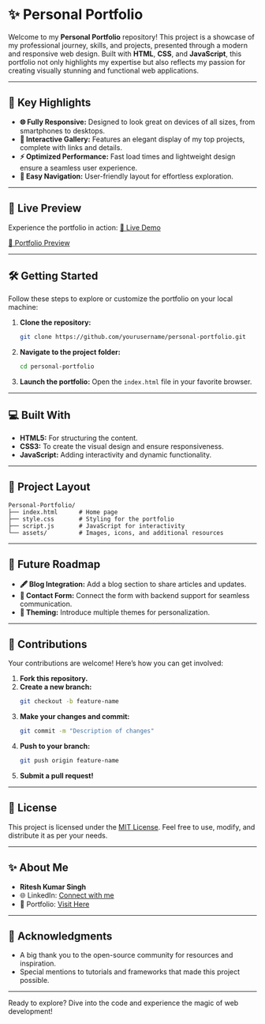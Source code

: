 # ✨ Personal Portfolio

Welcome to my **Personal Portfolio** repository! This project is a showcase of my professional journey, skills, and projects, presented through a modern and responsive web design. Built with **HTML**, **CSS**, and **JavaScript**, this portfolio not only highlights my expertise but also reflects my passion for creating visually stunning and functional web applications.

---

## 🌟 Key Highlights

- **🌐 Fully Responsive:** Designed to look great on devices of all sizes, from smartphones to desktops.
- **🎯 Interactive Gallery:** Features an elegant display of my top projects, complete with links and details.
- **⚡ Optimized Performance:** Fast load times and lightweight design ensure a seamless user experience.
- **🔗 Easy Navigation:** User-friendly layout for effortless exploration.

---

## 🎥 Live Preview

Experience the portfolio in action: [🔗 Live Demo](https://riteshsinghcs.github.io/My-Personal-Portfolio/) 

[🌟 Portfolio Preview](https://i.postimg.cc/PfVvZyzS/Screenshot-2025-01-17-005154.png) 

---

## 🛠️ Getting Started

Follow these steps to explore or customize the portfolio on your local machine:

1. **Clone the repository:**
   ```bash
   git clone https://github.com/yourusername/personal-portfolio.git
   ```

2. **Navigate to the project folder:**
   ```bash
   cd personal-portfolio
   ```

3. **Launch the portfolio:**
   Open the `index.html` file in your favorite browser.

---

## 💻 Built With

- **HTML5:** For structuring the content.
- **CSS3:** To create the visual design and ensure responsiveness.
- **JavaScript:** Adding interactivity and dynamic functionality.

---

## 📁 Project Layout

```
Personal-Portfolio/
├── index.html      # Home page
├── style.css       # Styling for the portfolio
├── script.js       # JavaScript for interactivity
└── assets/         # Images, icons, and additional resources
```

---

## 🚀 Future Roadmap

- **🖋️ Blog Integration:** Add a blog section to share articles and updates.
- **📧 Contact Form:** Connect the form with backend support for seamless communication.
- **🎨 Theming:** Introduce multiple themes for personalization.

---

## 🤝 Contributions

Your contributions are welcome! Here’s how you can get involved:

1. **Fork this repository.**
2. **Create a new branch:**
   ```bash
   git checkout -b feature-name
   ```
3. **Make your changes and commit:**
   ```bash
   git commit -m "Description of changes"
   ```
4. **Push to your branch:**
   ```bash
   git push origin feature-name
   ```
5. **Submit a pull request!**

---

## 📜 License

This project is licensed under the [MIT License](LICENSE). Feel free to use, modify, and distribute it as per your needs.

---

## ✨ About Me

- **Ritesh Kumar Singh**
- 🌐 LinkedIn: [Connect with me](#)
- 🌟 Portfolio: [Visit Here](#)

---

## 💬 Acknowledgments

- A big thank you to the open-source community for resources and inspiration.
- Special mentions to tutorials and frameworks that made this project possible.

---

Ready to explore? Dive into the code and experience the magic of web development!


